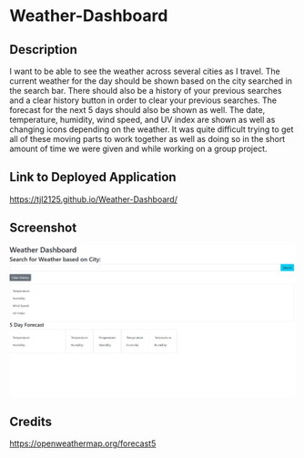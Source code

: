 # Weather-Dashboard

## Description 
I want to be able to see the weather across several cities as I travel. The current weather for the day should be shown based on the city searched in the search bar. There should also be a history of your previous searches and a clear history button in order to clear your previous searches. The forecast for the next 5 days should also be shown as well. The date, temperature, humidity, wind speed, and UV index are shown as well as changing icons depending on the weather. It was quite difficult trying to get all of these moving parts to work together as well as doing so in the short amount of time we were given and while working on a group project. 

## Link to Deployed Application 
https://tjl2125.github.io/Weather-Dashboard/

## Screenshot 
![Screenshot of deployed application](./Screenshot1.png) 

## Credits
https://openweathermap.org/forecast5